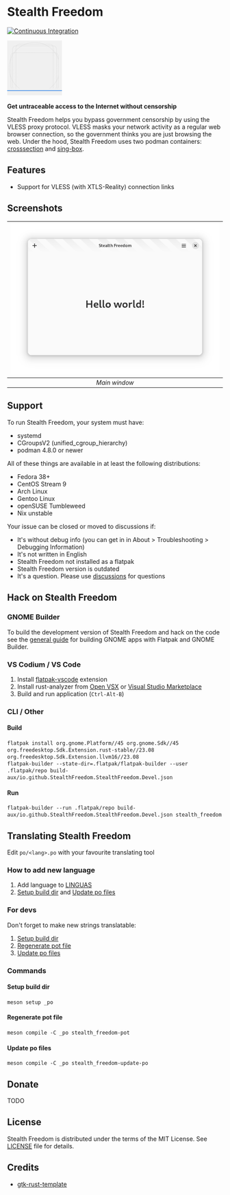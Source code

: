 # Stealth Freedom
[![Continuous Integration](https://github.com/StealthFreedom/StealthFreedom/actions/workflows/ci.yml/badge.svg)](https://github.com/StealthFreedom/StealthFreedom/actions/workflows/ci.yml)

<img src="https://raw.githubusercontent.com/StealthFreedom/StealthFreedom/main/data/icons/io.github.StealthFreedom.StealthFreedom.svg" width="128" height="128" />
<p><strong>Get untraceable access to the Internet without censorship</strong></p>

Stealth Freedom helps you bypass government censorship by using the VLESS proxy protocol. VLESS masks your network activity as a regular web browser connection, so the government thinks you are just browsing the web. Under the hood, Stealth Freedom uses two podman containers: [crosssection](https://github.com/StealthFreedom/crosssection) and [sing-box](https://github.com/StealthFreedom/sing-box).

## Features
- Support for VLESS (with XTLS-Reality) connection links

## Screenshots
| ![Main window](https://raw.githubusercontent.com/StealthFreedom/StealthFreedom/main/data/resources/screenshots/en/main_window.png) |
| :--------------------------------------------------------------------------------------------------------------------------------: |
|                                                           *Main window*                                                            |

## Support
To run Stealth Freedom, your system must have:
- systemd
- CGroupsV2 (unified_cgroup_hierarchy)
- podman 4.8.0 or newer

All of these things are available in at least the following distributions:
- Fedora 38+
- CentOS Stream 9
- Arch Linux
- Gentoo Linux
- openSUSE Tumbleweed
- Nix unstable

Your issue can be closed or moved to discussions if:
- It's without debug info (you can get in in About > Troubleshooting > Debugging Information)
- It's not written in English
- Stealth Freedom not installed as a flatpak
- Stealth Freedom version is outdated
- It's a question. Please use [discussions](https://github.com/StealthFreedom/StealthFreedom/discussions) for questions

## Hack on Stealth Freedom
### GNOME Builder
To build the development version of Stealth Freedom and hack on the code see
the [general guide](https://builder.readthedocs.io/projects/index.html) for building
GNOME apps with Flatpak and GNOME Builder.

### VS Codium / VS Code
1. Install [flatpak-vscode](https://github.com/bilelmoussaoui/flatpak-vscode#download) extension
2. Install rust-analyzer from [Open VSX](https://open-vsx.org/extension/rust-lang/rust-analyzer) or [Visual Studio Marketplace](https://marketplace.visualstudio.com/items?itemName=rust-lang.rust-analyzer)
3. Build and run application (`Ctrl-Alt-B`)

### CLI / Other
#### Build
```
flatpak install org.gnome.Platform//45 org.gnome.Sdk//45 org.freedesktop.Sdk.Extension.rust-stable//23.08 org.freedesktop.Sdk.Extension.llvm16//23.08
flatpak-builder --state-dir=.flatpak/flatpak-builder --user .flatpak/repo build-aux/io.github.StealthFreedom.StealthFreedom.Devel.json
```

#### Run
```
flatpak-builder --run .flatpak/repo build-aux/io.github.StealthFreedom.StealthFreedom.Devel.json stealth_freedom
```

## Translating Stealth Freedom
Edit `po/<lang>.po` with your favourite translating tool

### How to add new language
1. Add language to [LINGUAS](./po/LINGUAS)
2. [Setup build dir](#setup-build-dir) and [Update po files](#update-po-files)

### For devs
Don't forget to make new strings translatable:
1. [Setup build dir](#setup-build-dir)
2. [Regenerate pot file](#regenerate-pot-file)
3. [Update po files](#update-po-files)

### Commands
#### Setup build dir
```
meson setup _po
```

#### Regenerate pot file
```
meson compile -C _po stealth_freedom-pot
```

#### Update po files
```
meson compile -C _po stealth_freedom-update-po
```

## Donate
TODO

## License
Stealth Freedom is distributed under the terms of the MIT License. See [LICENSE](./LICENSE) file for details.

## Credits
- [gtk-rust-template](https://gitlab.gnome.org/World/Rust/gtk-rust-template)
